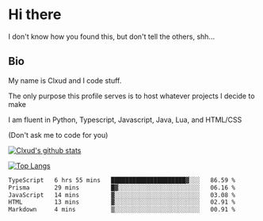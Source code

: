 

# Hi there
I don't know how you found this, but don't tell the others, shh...

## Bio
My name is Clxud and I code stuff.

The only purpose this profile serves is to host whatever projects I decide to make

I am fluent in Python, Typescript, Javascript, Java, Lua, and HTML/CSS



(Don't ask me to code for you)

[![Clxud's github stats](https://github-readme-stats.vercel.app/api?username=cloudwithax&count_private=true&theme=dark&show_icons=true)](https://github.com/anuraghazra/github-readme-stats) 

[![Top Langs](https://github-readme-stats.vercel.app/api/top-langs/?username=cloudwithax&theme=dark)](https://github.com/anuraghazra/github-readme-stats)

<!--START_SECTION:waka-->

```txt
TypeScript   6 hrs 55 mins   █████████████████████▓░░░   86.59 %
Prisma       29 mins         █▓░░░░░░░░░░░░░░░░░░░░░░░   06.16 %
JavaScript   14 mins         ▓░░░░░░░░░░░░░░░░░░░░░░░░   03.08 %
HTML         13 mins         ▓░░░░░░░░░░░░░░░░░░░░░░░░   02.91 %
Markdown     4 mins          ▒░░░░░░░░░░░░░░░░░░░░░░░░   00.91 %
```

<!--END_SECTION:waka-->







